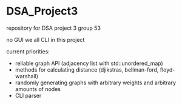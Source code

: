 # DSA_Project3
repository for DSA project 3 group 53

no GUI we all CLI in this project

current priorities:
- reliable graph API (adjacency list with std::unordered_map)
- methods for calculating distance (djikstras, bellman-ford, floyd-warshall)
- randomly generating graphs with arbitrary weights and arbitrary amounts of nodes
- CLI parser 
